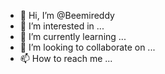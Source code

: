 - 👋 Hi, I’m @Beemireddy
- 👀 I’m interested in ...
- 🌱 I’m currently learning ...
- 💞️ I’m looking to collaborate on ...
- 📫 How to reach me  ...

<!---
Beemireddy/Beemireddy is a ✨ special ✨ repository because its `README.md` (this file) appears on your GitHub profile.
You can click the Preview link to take a look at your changes.
--->
